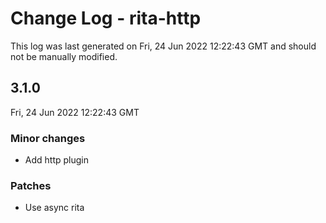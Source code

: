 # Change Log - rita-http

This log was last generated on Fri, 24 Jun 2022 12:22:43 GMT and should not be manually modified.

## 3.1.0

Fri, 24 Jun 2022 12:22:43 GMT

### Minor changes

-   Add http plugin

### Patches

-   Use async rita
